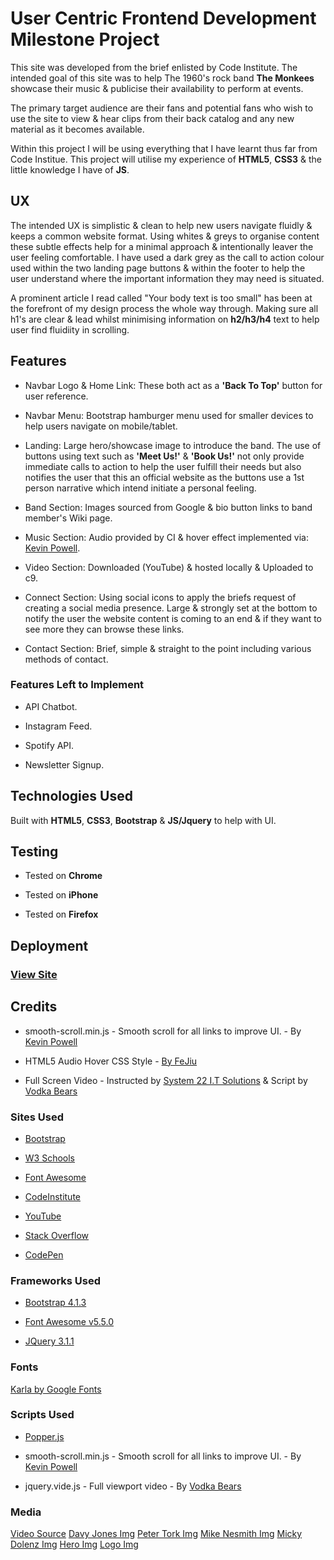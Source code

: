 # User Centric Frontend Development Milestone Project

This site was developed from the brief enlisted by Code Institute. The intended goal of this site was to help The 1960's rock band **The Monkees** showcase their music & publicise their availability to perform at events.

The primary target audience are their fans and potential fans who wish to use the site to view & hear clips from their back catalog and any new material as it becomes available.

Within this project I will be using everything that I have learnt thus far from Code Institue.
This project will utilise my experience of **HTML5**, **CSS3** & the little knowledge I have of **JS**.

## UX

The intended UX is simplistic & clean to help new users navigate fluidly & keeps a common website format. Using whites & greys to organise content these subtle effects help for a minimal approach & intentionally leaver the user feeling comfortable. I have used a dark grey as the call to action colour used within the two landing page buttons & within the footer to help the user understand where the important information they may need is situated.

A prominent article I read called "Your body text is too small" has been at the forefront of my design process the whole way through. Making sure all h1's are clear & lead whilst minimising information on **h2/h3/h4** text to help user find fluidiity in scrolling.

## Features 

* Navbar Logo & Home Link: These both act as a **'Back To Top'** button for user reference. 

* Navbar Menu: Bootstrap hamburger menu used for smaller devices to help users navigate on mobile/tablet.

* Landing: Large hero/showcase image to introduce the band. The use of buttons using text such as **'Meet Us!'** & **'Book Us!'** not only provide immediate calls to action to help the user fulfill their needs but also notifies the user that this an official website as the buttons use a 1st person narrative which intend initiate a personal feeling.

* Band Section: Images sourced from Google & bio button links to band member's Wiki page.

* Music Section: Audio provided by CI & hover effect implemented via: [Kevin Powell](https://codepen.io/kevinpowell/pen/dWzGox).

* Video Section: Downloaded (YouTube) & hosted locally & Uploaded to c9.

* Connect Section: Using social icons to apply the briefs request of creating a social media presence. Large & strongly set at the bottom to notify the user the website content is coming to an end & if they want to see more they can browse these links.

* Contact Section: Brief, simple & straight to the point including various methods of contact.

### Features Left to Implement 

* API Chatbot.

* Instagram Feed.

* Spotify API.

* Newsletter Signup.

## Technologies Used

Built with **HTML5**, **CSS3**, **Bootstrap** & **JS/Jquery** to help with UI.

## Testing

* Tested on **Chrome**

* Tested on **iPhone**

* Tested on **Firefox**

## Deployment

### [View Site](https://elh0.github.io/the-monkees/)

## Credits 

* smooth-scroll.min.js - Smooth scroll for all links to improve UI. - By [Kevin Powell](https://codepen.io/kevinpowell/pen/dWzGox)

* HTML5 Audio Hover CSS Style - [By FeJiu](https://codepen.io/dcastanos/pen/FeJiu)

* Full Screen Video - Instructed by [System 22 I.T Solutions](https://youtu.be/4tYPDXfjP1Y) & Script by [Vodka Bears](https://github.com/vodkabears/Vide)

### Sites Used

* [Bootstrap](https://getbootstrap.com/docs/4.1/getting-started/introduction/)

* [W3 Schools](https://www.w3schools.com/html/default.asp) 

* [Font Awesome](https://www.bootstrapcdn.com/fontawesome/) 

* [CodeInstitute](https://courses.codeinstitute.net)

* [YouTube](https://www.youtube.com/)

* [Stack Overflow](https://stackoverflow.com/)

* [CodePen](https://codepen.io/)

### Frameworks Used 

* [Bootstrap 4.1.3](https://getbootstrap.com/)

* [Font Awesome v5.5.0](https://fontawesome.com/how-to-use/on-the-web/setup/getting-started?using=web-fonts-with-css)

* [JQuery 3.1.1](https://jquery.com/download/)

### Fonts 

[Karla by Google Fonts](https://fonts.google.com/specimen/Karla)

### Scripts Used

* [Popper.js](https://popper.js.org/)

* smooth-scroll.min.js - Smooth scroll for all links to improve UI. - By [Kevin Powell](https://codepen.io/kevinpowell/pen/dWzGox)

* jquery.vide.js - Full viewport video - By [Vodka Bears](https://github.com/vodkabears/Vide)

### Media

[Video Source](https://www.youtube.com/watch?v=xvqeSJlgaNk)
[Davy Jones Img](http://www.gstatic.com/tv/thumb/persons/863/863_v9_ba.jpg)
[Peter Tork Img](http://www.gstatic.com/tv/thumb/persons/1784/1784_v9_ba.jpg)
[Mike Nesmith Img](http://images5.fanpop.com/image/photos/30800000/Monkees-the-monkees-30872713-804-1024.jpg)
[Micky Dolenz Img](http://www.monkeeslivealmanac.com/uploads/7/8/9/5/7895731/5389806_orig.jpg)
[Hero Img](https://www.monkeeslivealmanac.com/uploads/7/8/9/5/7895731/6073041_orig.jpg)
[Logo Img](https://static1.squarespace.com/static/583863c1e6f2e1216884123c/58386b3b4402431df91128b8/5a2586f1c830250fac0cf3b7/1513805375883/14713926381211565150the-monkees-logo.jpg?format=1500w)



